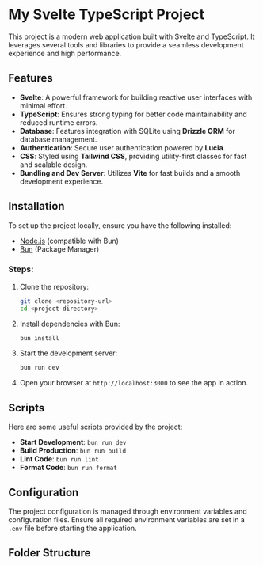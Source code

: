 # My Svelte TypeScript Project

This project is a modern web application built with Svelte and TypeScript. It leverages several tools and libraries to provide a seamless development experience and high performance.

## Features

- **Svelte**: A powerful framework for building reactive user interfaces with minimal effort.
- **TypeScript**: Ensures strong typing for better code maintainability and reduced runtime errors.
- **Database**: Features integration with SQLite using **Drizzle ORM** for database management.
- **Authentication**: Secure user authentication powered by **Lucia**.
- **CSS**: Styled using **Tailwind CSS**, providing utility-first classes for fast and scalable design.
- **Bundling and Dev Server**: Utilizes **Vite** for fast builds and a smooth development experience.

## Installation

To set up the project locally, ensure you have the following installed:

- [Node.js](https://nodejs.org/) (compatible with Bun)
- [Bun](https://bun.sh/) (Package Manager)

### Steps:

1. Clone the repository:
   ```bash
   git clone <repository-url>
   cd <project-directory>
   ```

2. Install dependencies with Bun:
   ```bash
   bun install
   ```

3. Start the development server:
   ```bash
   bun run dev
   ```

4. Open your browser at `http://localhost:3000` to see the app in action.

## Scripts

Here are some useful scripts provided by the project:

- **Start Development**: `bun run dev`
- **Build Production**: `bun run build`
- **Lint Code**: `bun run lint`
- **Format Code**: `bun run format`

## Configuration

The project configuration is managed through environment variables and configuration files. Ensure all required environment variables are set in a `.env` file before starting the application.

## Folder Structure